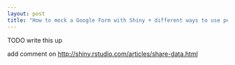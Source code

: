 ```yaml
---
layout: post
title: "How to mock a Google Form with Shiny + different ways to use persistent data with Shiny"
---
```


TODO write this up



add comment on http://shiny.rstudio.com/articles/share-data.html
